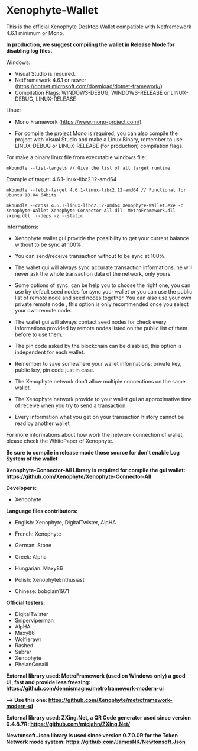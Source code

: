 # Xenophyte-Wallet

This is the official Xenophyte Desktop Wallet compatible with Netframework 4.6.1 minimum or Mono.

**In production, we suggest compiling the wallet in Release Mode for disabling log files.**


Windows:

- Visual Studio is required.
- NetFramework 4.6.1 or newer (https://dotnet.microsoft.com/download/dotnet-framework/)
- Compilation Flags: WINDOWS-DEBUG, WINDOWS-RELEASE  or LINUX-DEBUG, LINUX-RELEASE

Linux:

- Mono Framework (https://www.mono-project.com/)

- For compile the project Mono is required, you can also compile the project with Visual Studio and make a Linux Binary, remember to use LINUX-DEBUG or LINUX-RELEASE (for production) compilation flags.

For make a binary linux file from executable windows file:

~~~~text
mkbundle --list-targets // Give the list of all target runtime
~~~~ 

Example of target: 4.6.1-linux-libc2.12-amd64

~~~text
mkbundle --fetch-target 4.6.1-linux-libc2.12-amd64 // Functional for Ubuntu 18.04 64bits

mkbundle --cross 4.6.1-linux-libc2.12-amd64 Xenophyte-Wallet.exe -o Xenophyte-Wallet Xenophyte-Connector-All.dll  MetroFramework.dll zxing.dll  --deps -z --static
~~~

Informations:

- Xenophyte wallet gui provide the possibility to get your current balance without to be sync at 100%.

- You can send/receive transaction without to be sync at 100%.

- The wallet gui will always sync accurate transaction informations, he will never ask the whole transaction data of the network, only yours.

- Some options of sync, can be help you to choose the right one, you can use by default seed nodes for sync your wallet or you can use the public list of remote node and seed nodes together. You can also use your own private remote node , this option is only recommended once you select your own remote node. 

- The wallet gui will always contact seed nodes for check every informations provided by remote nodes listed on the public list of them before to use them.

- The pin code asked by the blockchain can be disabled, this option is independent for each wallet.

- Remember to save somewhere your wallet informations: private key, public key, pin code just in case.

- The Xenophyte network don't allow multiple connections on the same wallet. 

- The Xenophyte network provide to your wallet gui an approximative time of receive when you try to send a transaction.

- Every information what you get on your transaction history cannot be read by another wallet

For more informations about how work the network connection of wallet, please check the WhitePaper of Xenophyte.

**Be sure to compile in release mode those source for don't enable Log System of the wallet**

**Xenophyte-Connector-All Library is required for compile the gui wallet: https://github.com/Xenophyte/Xenophyte-Connector-All**

**Developers:**

- Xenophyte

**Language files contributors:**

- English: Xenophyte, DigitalTwister, AlpHA

- French: Xenophyte

- German: Stone

- Greek: Alpha

- Hungarian: Maxy86

- Polish: XenophyteEnthusiast

- Chinese: bobolam1971

**Official testers:**

- DigitalTwister
- Sniperviperman
- AlpHA
- Maxy86
- Wolfierawr
- Rashed
- Sabrar
- Xenophyte
- PhelanConaill

**External library used: MetroFramework (used on Windows only) a good UI, fast and provide less freezing: https://github.com/dennismagno/metroframework-modern-ui**

**--> Use this one: https://github.com/Xenophyte/metroframework-modern-ui**

**External library used: ZXing.Net, a QR Code generator used since version 0.4.8.7R: https://github.com/micjahn/ZXing.Net/**

**Newtonsoft.Json library is used since version 0.7.0.0R for the Token Network mode system: https://github.com/JamesNK/Newtonsoft.Json**
